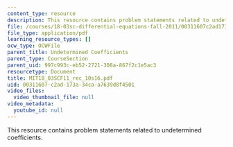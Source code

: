 ```yaml
---
content_type: resource
description: This resource contains problem statements related to undetermined coefficients.
file: /courses/18-03sc-differential-equations-fall-2011/00311607c2ad173a34caa7639d8f4501_MIT18_03SCF11_rec_10s16.pdf
file_type: application/pdf
learning_resource_types: []
ocw_type: OCWFile
parent_title: Undetermined Coefficients
parent_type: CourseSection
parent_uid: 997c993c-eb52-2721-308a-867f2c1e5ac3
resourcetype: Document
title: MIT18_03SCF11_rec_10s16.pdf
uid: 00311607-c2ad-173a-34ca-a7639d8f4501
video_files:
  video_thumbnail_file: null
video_metadata:
  youtube_id: null
---
```

This resource contains problem statements related to undetermined coefficients.